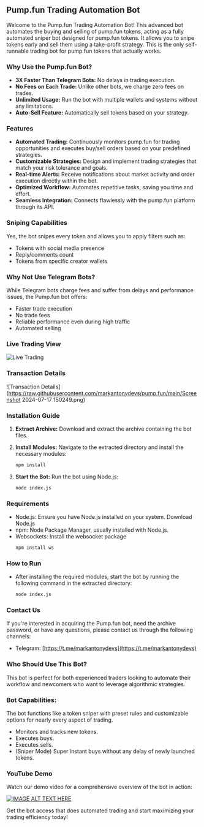 ## Pump.fun Trading Automation Bot

Welcome to the Pump.fun Trading Automation Bot! This advanced bot automates the buying and selling of pump.fun tokens, acting as a fully automated sniper bot designed for pump.fun tokens. It allows you to snipe tokens early and sell them using a take-profit strategy. This is the only self-runnable trading bot for pump.fun tokens that actually works.

### Why Use the Pump.fun Bot?

- **3X Faster Than Telegram Bots:** No delays in trading execution.
- **No Fees on Each Trade:** Unlike other bots, we charge zero fees on trades.
- **Unlimited Usage:** Run the bot with multiple wallets and systems without any limitations.
- **Auto-Sell Feature:** Automatically sell tokens based on your strategy.

### Features

* **Automated Trading:** Continuously monitors pump.fun for trading opportunities and executes buy/sell orders based on your predefined strategies.
* **Customizable Strategies:** Design and implement trading strategies that match your risk tolerance and goals.
* **Real-time Alerts:** Receive notifications about market activity and order execution directly within the bot.
* **Optimized Workflow:** Automates repetitive tasks, saving you time and effort.
* **Seamless Integration:** Connects flawlessly with the pump.fun platform through its API.

### Sniping Capabilities

Yes, the bot snipes every token and allows you to apply filters such as:
- Tokens with social media presence
- Reply/comments count
- Tokens from specific creator wallets

### Why Not Use Telegram Bots?

While Telegram bots charge fees and suffer from delays and performance issues, the Pump.fun bot offers:
- Faster trade execution
- No trade fees
- Reliable performance even during high traffic
- Automated selling

### Live Trading View

![Live Trading](https://raw.githubusercontent.com/markantonydevs/pump.fun/main/trading_view.gif)

### Transaction Details

![Transaction Details](https://raw.githubusercontent.com/markantonydevs/pump.fun/main/Screenshot 2024-07-17 150249.png)

### Installation Guide

1. **Extract Archive:**
   Download and extract the archive containing the bot files.
   
2. **Install Modules:**
   Navigate to the extracted directory and install the necessary modules:
   ```sh
   npm install
3. **Start the Bot:**
   Run the bot using Node.js:
   ```sh
   node index.js

### Requirements
- Node.js: Ensure you have Node.js installed on your system. Download Node.js
- npm: Node Package Manager, usually installed with Node.js.
- Websockets: Install the websocket package
  ```sh
  npm install ws

### How to Run
- After installing the required modules, start the bot by running the following command in the extracted directory:
   ```sh
   node index.js

### Contact Us
If you're interested in acquiring the Pump.fun bot, need the archive password, or have any questions, please contact us through the following channels:

- Telegram: [https://t.me/markantonydevs](https://t.me/markantonydevs)

### Who Should Use This Bot?
This bot is perfect for both experienced traders looking to automate their workflow and newcomers who want to leverage algorithmic strategies.

### Bot Capabilities:
The bot functions like a token sniper with preset rules and customizable options for nearly every aspect of trading.

- Monitors and tracks new tokens.
- Executes buys.
- Executes sells.
- (Sniper Mode) Super Instant buys without any delay of newly launched tokens.

### YouTube Demo
Watch our demo video for a comprehensive overview of the bot in action:

[![IMAGE ALT TEXT HERE](https://img.youtube.com/vi/J9x8PbjrW2E/0.jpg)](https://www.youtube.com/watch?v=J9x8PbjrW2E)

Get the bot access that does automated trading and start maximizing your trading efficiency today!
